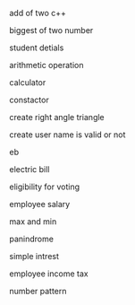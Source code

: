 add of two c++

biggest of two number

student detials

arithmetic operation

calculator

constactor

create right angle triangle

create user name is valid or not

eb

electric bill

eligibility for voting

employee salary

max and min

panindrome

simple intrest

employee income tax

number pattern
